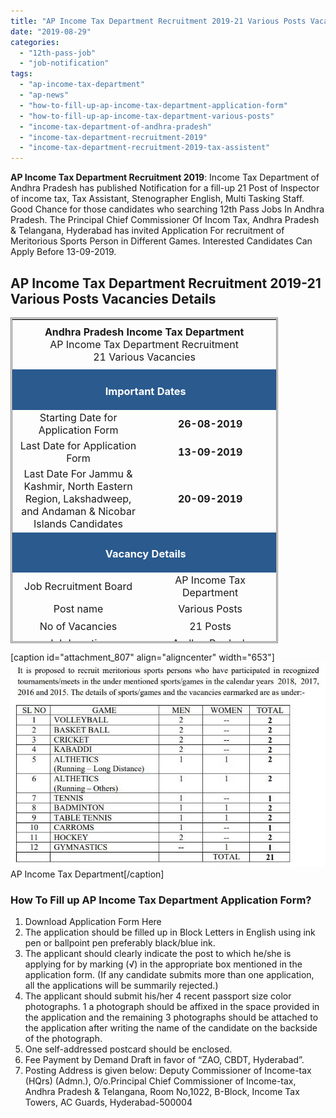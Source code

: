 ```yaml
---
title: "AP Income Tax Department Recruitment 2019-21 Various Posts Vacancies"
date: "2019-08-29"
categories: 
  - "12th-pass-job"
  - "job-notification"
tags: 
  - "ap-income-tax-department"
  - "ap-news"
  - "how-to-fill-up-ap-income-tax-department-application-form"
  - "how-to-fill-up-ap-income-tax-department-various-posts"
  - "income-tax-department-of-andhra-pradesh"
  - "income-tax-department-recruitment-2019"
  - "income-tax-department-recruitment-2019-tax-assistent"
---
```


**AP Income Tax Department Recruitment 2019**: Income Tax Department of Andhra Pradesh has published Notification for a fill-up 21 Post of Inspector of income tax, Tax Assistant, Stenographer English, Multi Tasking Staff. Good Chance for those candidates who searching 12th Pass Jobs In Andhra Pradesh. The Principal Chief Commissioner Of Incom Tax, Andhra Pradesh & Telangana, Hyderabad has invited Application For recruitment of Meritorious Sports Person in Different Games. Interested Candidates Can Apply Before 13-09-2019.

## AP Income Tax Department Recruitment 2019-21 Various Posts Vacancies Details

<table style="height: 521px; width: 84.9475%; border-collapse: collapse; border-style: double;"><tbody><tr style="height: 80px;"><td style="width: 100%; text-align: center; height: 50px;" colspan="2"><strong><span style="font-size: 12pt;">Andhra Pradesh Income Tax Department</span></strong><div></div><span style="font-size: 12pt;">AP Income Tax Department Recruitment</span><div></div><span style="font-size: 12pt;">21 Various Vacancies</span></td></tr><tr style="height: 30px;"><td style="width: 100%; height: 30px; background-color: #2a5a8e; text-align: center;" colspan="2"><h3><span style="color: #ffffff;"><strong>&nbsp;Important Dates</strong></span></h3></td></tr><tr style="height: 22px;"><td style="width: 50%; text-align: center; height: 22px;"><span style="font-size: 12pt;">Starting Date for Application Form</span></td><td style="width: 50%; text-align: center; height: 22px;"><strong><span style="font-size: 12pt;">26-08-2019</span></strong></td></tr><tr style="height: 22px;"><td style="width: 50%; text-align: center; height: 22px;"><span style="font-size: 12pt;">Last Date for Application Form</span></td><td style="width: 50%; text-align: center; height: 22px;"><strong><span style="font-size: 12pt;">13-09-2019</span></strong></td></tr><tr style="height: 22px;"><td style="width: 50%; text-align: center; height: 64px;"><span style="font-size: 12pt;">Last Date For Jammu &amp; Kashmir, North Eastern Region, Lakshadweep, and Andaman &amp; Nicobar Islands Candidates</span></td><td style="width: 50%; text-align: center; height: 64px;"><strong><span style="font-size: 12pt;">20-09-2019</span></strong></td></tr><tr style="height: 30px;"><td style="width: 100%; height: 30px; background-color: #2a5a8e; text-align: center;" colspan="2"><h3><span style="color: #ffffff;"><strong>&nbsp;Vacancy Details</strong></span></h3></td></tr><tr style="height: 22px;"><td style="text-align: center; height: 22px; width: 50%;"><span style="font-size: 12pt;">Job Recruitment Board</span></td><td style="text-align: center; width: 50%; height: 22px;"><span style="font-size: 12pt;">AP Income Tax Department</span></td></tr><tr style="height: 22px;"><td style="text-align: center; width: 50%; height: 22px;"><span style="font-size: 12pt;">Post name</span></td><td style="text-align: center; width: 50%; height: 22px;"><span style="font-size: 12pt;">Various Posts</span></td></tr><tr style="height: 22px;"><td style="text-align: center; width: 50%; height: 22px;"><span style="font-size: 12pt;">No of Vacancies</span></td><td style="text-align: center; width: 50%; height: 22px;"><span style="font-size: 12pt;">21 Posts</span></td></tr><tr style="height: 22px;"><td style="text-align: center; width: 50%; height: 22px;"><span style="font-size: 12pt;">Job Location</span></td><td style="text-align: center; width: 50%; height: 22px;"><span style="font-size: 12pt;"><a href="https://freegovtjobalert.in/andhra-pradesh-ap-govt-job/" target="_blank" rel="noopener noreferrer">Andhra Pradesh</a></span></td></tr><tr style="height: 22px;"><td style="text-align: center; width: 50%; height: 22px;"><span style="font-size: 12pt;">Application Mode</span></td><td style="text-align: center; width: 50%; height: 22px;"><span style="font-size: 12pt;">Offline</span></td></tr><tr style="height: 30px;"><td style="width: 100%; height: 30px; background-color: #2a5a8e; text-align: center;" colspan="2"><h3><span style="color: #ffffff;"><strong>Eligibility Criteria&nbsp;</strong></span></h3></td></tr><tr style="height: 30px;"><td style="width: 100%; text-align: center; height: 30px;" colspan="2"><table style="border-collapse: collapse; width: 100%; height: 151px;"><tbody><tr style="height: 44px;"><td style="width: 27.9509%; height: 44px;"><strong>Post Name</strong></td><td style="width: 16.1001%; height: 44px;"><strong>No of Vacancies</strong></td><td style="width: 42.5874%; height: 44px;"><strong>Education Qualification</strong></td><td style="width: 13.3616%; height: 44px;"><strong>Age Limits</strong></td></tr><tr style="height: 10px;"><td style="width: 27.9509%; height: 10px;">Inspector of Income Tax</td><td style="width: 16.1001%; height: 10px;">02</td><td style="width: 42.5874%; height: 10px;">Graduation from a recognized University</td><td style="width: 13.3616%; height: 10px;">18-30 Years</td></tr><tr style="height: 26px;"><td style="width: 27.9509%; height: 26px;">Tax Assistants (TA)</td><td style="width: 16.1001%; height: 26px;">08</td><td style="width: 42.5874%; height: 26px;">Graduation from a recognized University</td><td style="width: 13.3616%; height: 26px;">18-27 Years</td></tr><tr style="height: 36px;"><td style="width: 27.9509%; height: 36px;">Stenographer English) Grade-II (PB-I)</td><td style="width: 16.1001%; height: 36px;">02</td><td style="width: 42.5874%; height: 36px;">10+2 or equivalent from a recognized Board or University</td><td style="width: 13.3616%; height: 36px;">18-27 Years</td></tr><tr style="height: 35px;"><td style="width: 27.9509%; height: 35px;">Multi-Tasking Staff (MTS)</td><td style="width: 16.1001%; height: 35px;">09</td><td style="width: 42.5874%; height: 35px;">Matriculation or equivalent</td><td style="width: 13.3616%; height: 35px;">18-25 Years</td></tr></tbody></table></td></tr><tr style="height: 30px;"><td style="width: 100%; height: 30px; background-color: #2a5a8e; text-align: center;" colspan="2"><h3><span style="color: #ffffff;"><strong>Application Fee&nbsp;</strong></span></h3></td></tr><tr style="height: 30px;"><td style="width: 100%; text-align: center; height: 30px;" colspan="2"><span style="font-size: 12pt;">General Candidates: Rs. 100/-</span><div></div><span style="font-size: 12pt;">SC/ST/Women Candidates: Nil</span><div></div><span style="font-size: 12pt;">(Fee Payment by way of Demand Draft in favor of “ZAO, CBDT, Hyderabad”)</span></td></tr><tr style="height: 30px;"><td style="width: 100%; height: 30px; background-color: #2a5a8e; text-align: center;" colspan="2"><h3><span style="color: #ffffff;"><strong>Important Links&nbsp;</strong></span></h3></td></tr><tr style="height: 10px;"><td style="width: 50%; text-align: center; height: 10px;"><strong><span style="font-size: 12pt;">Application Form</span></strong></td><td style="width: 50%; text-align: center; height: 10px;"><a href="https://freegovtjobalert.in/wp-content/uploads/2019/08/INCOME-TAX-DEPARTMENT-ANDHRA-PRADESH-INCOME-TAX-DEPARTMENT-AP.pdf" target="_blank" rel="noopener noreferrer"><span style="font-size: 12pt;"><strong>Download</strong></span></a></td></tr><tr style="height: 36px;"><td style="width: 50%; text-align: center; height: 23px;"><strong><span style="font-size: 12pt;">Notification</span></strong></td><td style="width: 50%; text-align: center; height: 23px;"><a href="https://freegovtjobalert.in/wp-content/uploads/2019/08/INCOME-TAX-DEPARTMENT-ANDHRA-PRADESH-INCOME-TAX-DEPARTMENT-AP.pdf" target="_blank" rel="noopener noreferrer"><span style="font-size: 12pt;"><strong>Click Here</strong></span></a></td></tr><tr><td style="width: 50%; text-align: center;"><strong><span style="font-size: 12pt;">Short Notice</span></strong></td><td style="width: 50%; text-align: center;"><a href="https://freegovtjobalert.in/wp-content/uploads/2019/08/AP-Income-Tax-Department-Recruitment-2019-21-Various-Posts-Vacancies-Short-Notice.pdf" target="_blank" rel="noopener noreferrer"><span style="font-size: 12pt;"><strong>Click Here</strong></span></a></td></tr><tr style="height: 10px;"><td style="width: 50%; text-align: center; height: 10px;"><strong><span style="font-size: 12pt;">&nbsp;Official Website</span></strong></td><td style="width: 50%; text-align: center; height: 10px;"><a href="https://www.incometaxhyderabad.gov.in/" target="_blank" rel="noopener noreferrer"><span style="font-size: 12pt;"><strong>Click Here&nbsp;</strong></span></a></td></tr></tbody></table>

\[caption id="attachment\_807" align="aligncenter" width="653"\]![AP Income Tax Department](images/INCOME-TAX-DEPARTMENT-ANDHRA-PRADESH-INCOME-TAX-DEPARTMENT-AP.jpg) AP Income Tax Department\[/caption\]

### How To Fill up AP Income Tax Department Application Form?

1. Download Application Form Here
2. The application should be filled up in Block Letters in English using ink pen or ballpoint pen preferably black/blue ink.
3. The applicant should clearly indicate the post to which he/she is applying for by marking (√) in the appropriate box mentioned in the application form. (If any candidate submits more than one application, all the applications will be summarily rejected.)
4. The applicant should submit his/her 4 recent passport size color photographs. 1 a photograph should be affixed in the space provided in the application and the remaining 3 photographs should be attached to the application after writing the name of the candidate on the backside of the photograph.
5. One self-addressed postcard should be enclosed.
6. Fee Payment by Demand Draft in favor of “ZAO, CBDT, Hyderabad”.
7. Posting Address is given below: Deputy Commissioner of Income-tax (HQrs) (Admn.), O/o.Principal Chief Commissioner of Income-tax, Andhra Pradesh & Telangana, Room No,1022, B-Block, Income Tax Towers, AC Guards, Hyderabad-500004
